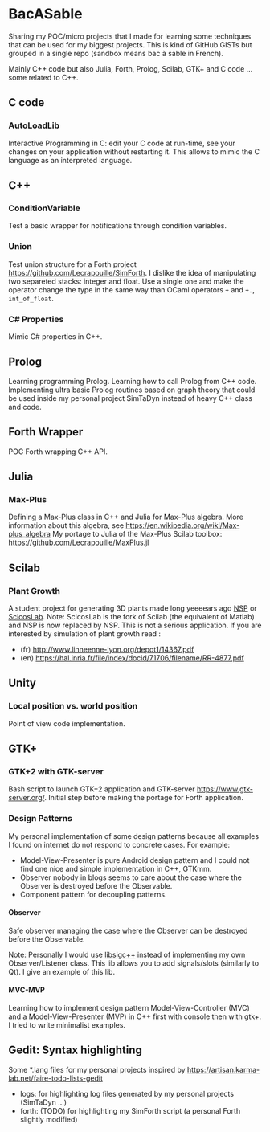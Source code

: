 # BacASable

Sharing my POC/micro projects that I made for learning some techniques that can be used
for my biggest projects. This is kind of GitHub GISTs but grouped in a single repo (sandbox
means bac à sable in French).

Mainly C++ code but also Julia, Forth, Prolog, Scilab, GTK+ and C code ... some related to C++.

## C code

### AutoLoadLib

Interactive Programming in C: edit your C code at run-time, see your changes on
your application without restarting it. This allows to mimic the C language as
an interpreted language.

## C++

### ConditionVariable

Test a basic wrapper for notifications through condition variables.

### Union

Test union structure for a Forth project https://github.com/Lecrapouille/SimForth. I dislike the idea of manipulating two separeted stacks: integer and float. Use a single one and make the operator change the type in the same way than OCaml operators `+` and `+.`, `int_of_float`.

### C# Properties

Mimic C# properties in C++.

## Prolog

Learning programming Prolog. Learning how to call Prolog from C++ code. Implementing ultra basic Prolog routines based
on graph theory that could be used inside my personal project SimTaDyn instead of heavy C++ class and code.

## Forth Wrapper

POC Forth wrapping C++ API.

## Julia

### Max-Plus

Defining a Max-Plus class in C++ and Julia for Max-Plus algebra.
More information about this algebra, see https://en.wikipedia.org/wiki/Max-plus_algebra
My portage to Julia of the Max-Plus Scilab toolbox: https://github.com/Lecrapouille/MaxPlus.jl

## Scilab

### Plant Growth

A student project for generating 3D plants made long yeeeears ago [NSP](https://cermics.enpc.fr/~jpc/nsp-tiddly/mine.html) or [ScicosLab](http://www.scicoslab.org/). Note: ScicosLab is the fork of Scilab (the equivalent of Matlab) and NSP is now replaced by NSP. This is not a serious application. If you are interested by simulation of plant growth read :
* (fr) http://www.linneenne-lyon.org/depot1/14367.pdf
* (en) https://hal.inria.fr/file/index/docid/71706/filename/RR-4877.pdf

## Unity

### Local position vs. world position

Point of view code implementation.

## GTK+

### GTK+2 with GTK-server

Bash script to launch GTK+2 application and GTK-server https://www.gtk-server.org/. Initial step before making the portage for Forth application.

### Design Patterns

My personal implementation of some design patterns because all examples I found
on internet do not respond to concrete cases. For example:
- Model-View-Presenter is pure Android design pattern and I could not find one
  nice and simple implementation in C++, GTKmm.
- Observer nobody in blogs seems to care about the case where the Observer is
  destroyed before the Observable.
- Component pattern for decoupling patterns.

#### Observer

Safe observer managing the case where the Observer can be destroyed before the
Observable.

Note: Personally I would use [libsigc++](https://developer.gnome.org/libsigc++-tutorial/stable/index.html)
instead of implementing my own Observer/Listener class. This lib allows you to
add signals/slots (similarly to Qt). I give an example of this lib.

#### MVC-MVP

Learning how to implement design pattern Model-View-Controller (MVC) and a
Model-View-Presenter (MVP) in C++ first with console then with gtk+.
I tried to write minimalist examples.

## Gedit: Syntax highlighting

Some *.lang files for my personal projects inspired by https://artisan.karma-lab.net/faire-todo-lists-gedit
- logs: for highlighting log files generated by my personal projects (SimTaDyn ...)
- forth: (TODO) for highlighting my SimForth script (a personal Forth slightly modified)
